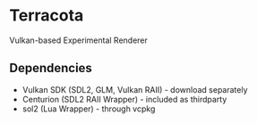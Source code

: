 # Terracota
Vulkan-based Experimental Renderer

## Dependencies
* Vulkan SDK (SDL2, GLM, Vulkan RAII) - download separately
* Centurion (SDL2 RAII Wrapper) - included as thirdparty
* sol2 (Lua Wrapper) - through vcpkg
